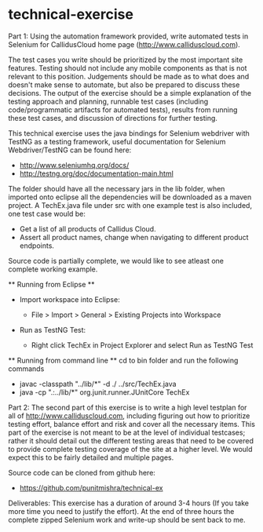 # technical-exercise
Part 1:
Using the automation framework provided, write automated tests in Selenium for CallidusCloud home page (http://www.calliduscloud.com). 

The test cases you write should be prioritized by the most important site features. Testing should not include any mobile components as that is not relevant to this position. Judgements should be made as to what does and doesn't make sense to automate, but also be prepared to discuss these decisions. The output of the exercise should be a simple explanation of the testing approach and planning, runnable test cases (including code/programmatic artifacts for automated tests), results from running these test cases, and discussion of directions for further testing. 

This technical exercise uses the java bindings for Selenium webdriver with TestNG as a testing framework, useful documentation for Selenium Webdriver/TestNG can be found here:
- http://www.seleniumhq.org/docs/
- http://testng.org/doc/documentation-main.html

The folder should have all the necessary jars in the lib folder, when imported onto eclipse all the dependencies will be downloaded as a maven project. A TechEx.java file under src with one example test is also included, one test case would be: 
- Get a list of all products of Callidus Cloud.
- Assert all product names, change when navigating to different product endpoints. 

Source code is partially complete, we would like to see atleast one complete working example. 

** Running from Eclipse **
- Import workspace into Eclipse:
    - File > Import > General > Existing Projects into Workspace

- Run as TestNG Test:
    - Right click TechEx in Project Explorer and select Run as TestNG Test

** Running from command line **
cd to bin folder and run the following commands
  - javac -classpath "../lib/*" -d ./ ../src/TechEx.java
  - java -cp ".:../lib/*" org.junit.runner.JUnitCore TechEx

Part 2:
The second part of this exercise is to write a high level testplan for all of http://www.calliduscloud.com, including figuring out how to prioritize testing effort, balance effort and risk and cover all the necessary items. This part of the exercise is not meant to be at the level of individual testcases; rather it should detail out the different testing areas that need to be covered to provide complete testing coverage of the site at a higher level. We would expect this to be fairly detailed and multiple pages.

Source code can be cloned from github here: 
- https://github.com/punitmishra/technical-ex

Deliverables: This exercise has a duration of around 3-4 hours (If you take more time you need to justify the effort). At the end of three hours the complete zipped Selenium work and write-up should be sent back to me. 
